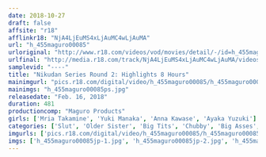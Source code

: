 ```yaml
---
date: 2018-10-27
draft: false
affsite: "r18"
afflinkr18: "NjA4LjEuMS4xLjAuMC4wLjAuMA"
url: "h_455maguro00085"
urloriginal: "http://www.r18.com/videos/vod/movies/detail/-/id=h_455maguro00085"
urlfinal: "http://media.r18.com/track/NjA4LjEuMS4xLjAuMC4wLjAuMA/videos/vod/movies/detail/-/id=h_455maguro00085"
samplevid: "----"
title: "Nikudan Series Round 2: Highlights 8 Hours"
mainimgurl: "pics.r18.com/digital/video/h_455maguro00085/h_455maguro00085ps.jpg"
mainimgs: "h_455maguro00085ps.jpg"
releasedate: "Feb. 16, 2018"
duration: 481
productioncomp: "Maguro Products"
girls: ['Mria Takamine', 'Yuki Manaka', 'Anna Kawase', 'Ayaka Yuzuki']
categories: ['Slut', 'Older Sister', 'Big Tits', 'Chubby', 'Big Asses', 'Miniskirt', 'Swimsuits', 'Compilation', 'Over 4 Hours', 'Hi-Def']
imgurls: ['pics.r18.com/digital/video/h_455maguro00085/h_455maguro00085jp-1.jpg', 'pics.r18.com/digital/video/h_455maguro00085/h_455maguro00085jp-2.jpg', 'pics.r18.com/digital/video/h_455maguro00085/h_455maguro00085jp-3.jpg', 'pics.r18.com/digital/video/h_455maguro00085/h_455maguro00085jp-4.jpg', 'pics.r18.com/digital/video/h_455maguro00085/h_455maguro00085jp-5.jpg', 'pics.r18.com/digital/video/h_455maguro00085/h_455maguro00085jp-6.jpg', 'pics.r18.com/digital/video/h_455maguro00085/h_455maguro00085jp-7.jpg', 'pics.r18.com/digital/video/h_455maguro00085/h_455maguro00085jp-8.jpg', 'pics.r18.com/digital/video/h_455maguro00085/h_455maguro00085jp-9.jpg', 'pics.r18.com/digital/video/h_455maguro00085/h_455maguro00085jp-10.jpg', 'pics.r18.com/digital/video/h_455maguro00085/h_455maguro00085jp-11.jpg', 'pics.r18.com/digital/video/h_455maguro00085/h_455maguro00085jp-12.jpg', 'pics.r18.com/digital/video/h_455maguro00085/h_455maguro00085jp-13.jpg', 'pics.r18.com/digital/video/h_455maguro00085/h_455maguro00085jp-14.jpg', 'pics.r18.com/digital/video/h_455maguro00085/h_455maguro00085jp-15.jpg', 'pics.r18.com/digital/video/h_455maguro00085/h_455maguro00085jp-16.jpg', 'pics.r18.com/digital/video/h_455maguro00085/h_455maguro00085jp-17.jpg', 'pics.r18.com/digital/video/h_455maguro00085/h_455maguro00085jp-18.jpg', 'pics.r18.com/digital/video/h_455maguro00085/h_455maguro00085jp-19.jpg', 'pics.r18.com/digital/video/h_455maguro00085/h_455maguro00085jp-20.jpg']
imgs: ['h_455maguro00085jp-1.jpg', 'h_455maguro00085jp-2.jpg', 'h_455maguro00085jp-3.jpg', 'h_455maguro00085jp-4.jpg', 'h_455maguro00085jp-5.jpg', 'h_455maguro00085jp-6.jpg', 'h_455maguro00085jp-7.jpg', 'h_455maguro00085jp-8.jpg', 'h_455maguro00085jp-9.jpg', 'h_455maguro00085jp-10.jpg', 'h_455maguro00085jp-11.jpg', 'h_455maguro00085jp-12.jpg', 'h_455maguro00085jp-13.jpg', 'h_455maguro00085jp-14.jpg', 'h_455maguro00085jp-15.jpg', 'h_455maguro00085jp-16.jpg', 'h_455maguro00085jp-17.jpg', 'h_455maguro00085jp-18.jpg', 'h_455maguro00085jp-19.jpg', 'h_455maguro00085jp-20.jpg']
---
```


